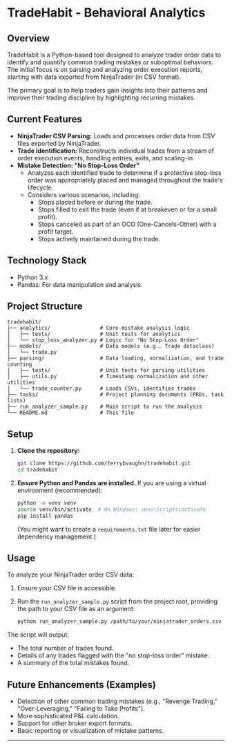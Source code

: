 # TradeHabit - Behavioral Analytics

## Overview

TradeHabit is a Python-based tool designed to analyze trader order data to identify and quantify common trading mistakes or suboptimal behaviors. The initial focus is on parsing and analyzing order execution reports, starting with data exported from NinjaTrader (in CSV format).

The primary goal is to help traders gain insights into their patterns and improve their trading discipline by highlighting recurring mistakes.

## Current Features

*   **NinjaTrader CSV Parsing:** Loads and processes order data from CSV files exported by NinjaTrader.
*   **Trade Identification:** Reconstructs individual trades from a stream of order execution events, handling entries, exits, and scaling-in.
*   **Mistake Detection: "No Stop-Loss Order"**
    *   Analyzes each identified trade to determine if a protective stop-loss order was appropriately placed and managed throughout the trade's lifecycle.
    *   Considers various scenarios, including:
        *   Stops placed before or during the trade.
        *   Stops filled to exit the trade (even if at breakeven or for a small profit).
        *   Stops canceled as part of an OCO (One-Cancels-Other) with a profit target.
        *   Stops actively maintained during the trade.

## Technology Stack

*   Python 3.x
*   Pandas: For data manipulation and analysis.

## Project Structure

```
tradehabit/
├── analytics/                # Core mistake analysis logic
│   ├── tests/                # Unit tests for analytics
│   └── stop_loss_analyzer.py # Logic for "No Stop-Loss Order"
├── models/                   # Data models (e.g., Trade dataclass)
│   └── trade.py
├── parsing/                  # Data loading, normalization, and trade counting
│   ├── tests/                # Unit tests for parsing utilities
│   ├── utils.py              # Timestamp normalization and other utilities
│   └── trade_counter.py      # Loads CSVs, identifies trades
├── tasks/                    # Project planning documents (PRDs, task lists)
├── run_analyzer_sample.py    # Main script to run the analysis
└── README.md                 # This file
```

## Setup

1.  **Clone the repository:**
    ```bash
    git clone https://github.com/terrybvaughn/tradehabit.git
    cd tradehabit
    ```
2.  **Ensure Python and Pandas are installed.** If you are using a virtual environment (recommended):
    ```bash
    python -m venv venv
    source venv/bin/activate  # On Windows: venv\Scripts\activate
    pip install pandas
    ```
    (You might want to create a `requirements.txt` file later for easier dependency management.)

## Usage

To analyze your NinjaTrader order CSV data:

1.  Ensure your CSV file is accessible.
2.  Run the `run_analyzer_sample.py` script from the project root, providing the path to your CSV file as an argument:

    ```bash
    python run_analyzer_sample.py /path/to/your/ninjatrader_orders.csv
    ```

The script will output:
*   The total number of trades found.
*   Details of any trades flagged with the "no stop-loss order" mistake.
*   A summary of the total mistakes found.

## Future Enhancements (Examples)

*   Detection of other common trading mistakes (e.g., "Revenge Trading," "Over-Leveraging," "Failing to Take Profits").
*   More sophisticated P&L calculation.
*   Support for other broker export formats.
*   Basic reporting or visualization of mistake patterns.

--- 